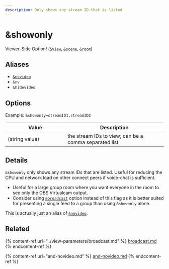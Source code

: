 ```yaml
---
description: Only shows any stream ID that is listed
---
```


# \&showonly

Viewer-Side Option! ([`&view`](../view-parameters/view.md), [`&scene`](../view-parameters/scene.md), [`&room`](../../general-settings/room.md))

## Aliases

* [`&novideo`](and-novideo.md)
* `&nv`
* `&hidevideo`

## Options

Example: `&showonly=streamID1,streamID2`

<table><thead><tr><th width="174">Value</th><th>Description</th></tr></thead><tbody><tr><td>(string value)</td><td>the stream IDs to view; can be a comma separated list</td></tr></tbody></table>

## Details

`&showonly` only shows any stream IDs that are listed. Useful for reducing the CPU and network load on other connect peers if voice-chat is sufficient.

* Useful for a large group room where you want everyone in the room to see only the OBS Virtualcam output.
* Consider using [`&broadcast`](../view-parameters/broadcast.md) option instead of this flag as it is better suited for presenting a single feed to a group than using `&showonly` alone.

This is actually just an alias of [`&novideo`](and-novideo.md).

## Related

{% content-ref url="../view-parameters/broadcast.md" %}
[broadcast.md](../view-parameters/broadcast.md)
{% endcontent-ref %}

{% content-ref url="and-novideo.md" %}
[and-novideo.md](and-novideo.md)
{% endcontent-ref %}
